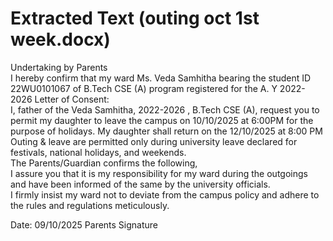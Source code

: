 # Extracted Text (outing oct 1st week.docx)

Undertaking by Parents  
I hereby confirm that my ward Ms. Veda Samhitha bearing the student ID 22WU0101067 of  B.Tech CSE (A)  program registered for the A. Y 2022-2026 
Letter of Consent:  
I, father of the Veda Samhitha, 2022-2026 , B.Tech CSE (A), request you to permit my daughter to leave the campus on 10/10/2025 at  6:00PM for the purpose of  holidays. My daughter shall return on the 12/10/2025 at 8:00 PM 
Outing & leave are permitted only during university leave declared for festivals, national holidays, and weekends.  
The Parents/Guardian confirms the following,  
I assure you that it is my responsibility for my ward during the outgoings and have been informed of the same by the university officials.  
I firmly insist my ward not to deviate from the campus policy and adhere to the rules and regulations meticulously.  
                                                                                               	
 
Date: 09/10/2025              	  	                                 Parents Signature
